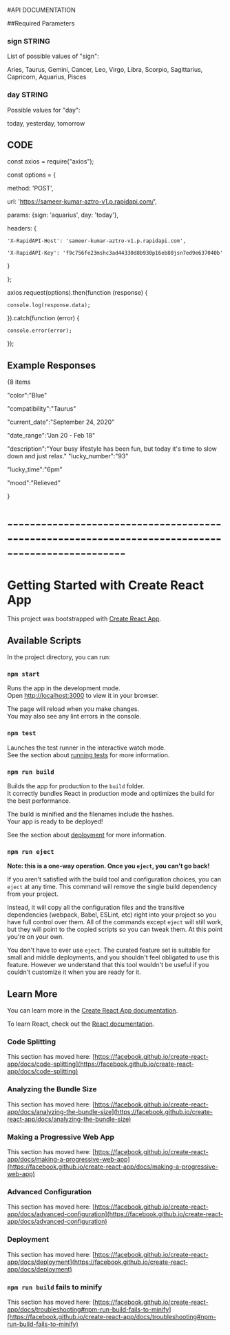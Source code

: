 #API DOCUMENTATION

##Required Parameters

### sign STRING

List of possible values of \"sign\":

Aries, 
Taurus, 
Gemini, 
Cancer, 
Leo, 
Virgo, 
Libra, 
Scorpio, 
Sagittarius, 
Capricorn, 
Aquarius, 
Pisces

### day STRING

Possible values for \"day\":

today, 
yesterday, 
tomorrow

## CODE
const axios = require("axios");

const options = {

  method: 'POST',
  
  url: 'https://sameer-kumar-aztro-v1.p.rapidapi.com/',
  
  params: {sign: 'aquarius', day: 'today'},
  
  headers: {
  
    'X-RapidAPI-Host': 'sameer-kumar-aztro-v1.p.rapidapi.com',
    
    'X-RapidAPI-Key': 'f9c756fe23mshc3ad44330d8b930p16eb80jsn7ed9e637040b'
    
  }
  
};


axios.request(options).then(function (response) {

	console.log(response.data);
	
}).catch(function (error) {

	console.error(error);
	
});

## Example Responses
{8 items

"color":"Blue"

"compatibility":"Taurus"

"current_date":"September 24, 2020"

"date_range":"Jan 20 - Feb 18"

"description":"Your busy lifestyle has been fun, but today it's time to slow down and just relax."
"lucky_number":"93"

"lucky_time":"6pm"

"mood":"Relieved"

}

# -------------------------------------------------------------------------------------------------

# Getting Started with Create React App

This project was bootstrapped with [Create React App](https://github.com/facebook/create-react-app).

## Available Scripts

In the project directory, you can run:

### `npm start`

Runs the app in the development mode.\
Open [http://localhost:3000](http://localhost:3000) to view it in your browser.

The page will reload when you make changes.\
You may also see any lint errors in the console.

### `npm test`

Launches the test runner in the interactive watch mode.\
See the section about [running tests](https://facebook.github.io/create-react-app/docs/running-tests) for more information.

### `npm run build`

Builds the app for production to the `build` folder.\
It correctly bundles React in production mode and optimizes the build for the best performance.

The build is minified and the filenames include the hashes.\
Your app is ready to be deployed!

See the section about [deployment](https://facebook.github.io/create-react-app/docs/deployment) for more information.

### `npm run eject`

**Note: this is a one-way operation. Once you `eject`, you can't go back!**

If you aren't satisfied with the build tool and configuration choices, you can `eject` at any time. This command will remove the single build dependency from your project.

Instead, it will copy all the configuration files and the transitive dependencies (webpack, Babel, ESLint, etc) right into your project so you have full control over them. All of the commands except `eject` will still work, but they will point to the copied scripts so you can tweak them. At this point you're on your own.

You don't have to ever use `eject`. The curated feature set is suitable for small and middle deployments, and you shouldn't feel obligated to use this feature. However we understand that this tool wouldn't be useful if you couldn't customize it when you are ready for it.

## Learn More

You can learn more in the [Create React App documentation](https://facebook.github.io/create-react-app/docs/getting-started).

To learn React, check out the [React documentation](https://reactjs.org/).

### Code Splitting

This section has moved here: [https://facebook.github.io/create-react-app/docs/code-splitting](https://facebook.github.io/create-react-app/docs/code-splitting)

### Analyzing the Bundle Size

This section has moved here: [https://facebook.github.io/create-react-app/docs/analyzing-the-bundle-size](https://facebook.github.io/create-react-app/docs/analyzing-the-bundle-size)

### Making a Progressive Web App

This section has moved here: [https://facebook.github.io/create-react-app/docs/making-a-progressive-web-app](https://facebook.github.io/create-react-app/docs/making-a-progressive-web-app)

### Advanced Configuration

This section has moved here: [https://facebook.github.io/create-react-app/docs/advanced-configuration](https://facebook.github.io/create-react-app/docs/advanced-configuration)

### Deployment

This section has moved here: [https://facebook.github.io/create-react-app/docs/deployment](https://facebook.github.io/create-react-app/docs/deployment)

### `npm run build` fails to minify

This section has moved here: [https://facebook.github.io/create-react-app/docs/troubleshooting#npm-run-build-fails-to-minify](https://facebook.github.io/create-react-app/docs/troubleshooting#npm-run-build-fails-to-minify)
